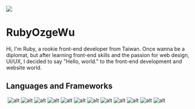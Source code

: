 ![](./intro.gif)
# RubyOzgeWu
Hi, I'm Ruby, a rookie front-end developer from Taiwan.
Once wanna be a diplomat, but after learning front-end skills and the passion for web design, UI/UX, I decided to say "Hello, world." to the front-end development and website world.
## Languages and Frameworks
![<a sr></a>](./assets/html.png)
![alt](./assets/css.png)
![alt](./assets/js.png)
![alt](./assets/vue.png)
![alt](./assets/Bootstrap_logo.svg.png)
![alt](./assets/sass.png)
![alt](./assets//node.png)
![alt](./assets/mogodb.png)
![alt](./assets/git.png)
![alt](./assets/Quasar_Logo.png)
![alt](./assets/ai.png)
![alt](./assets/ps.png)
![alt](./assets/Figma-logo.svg)